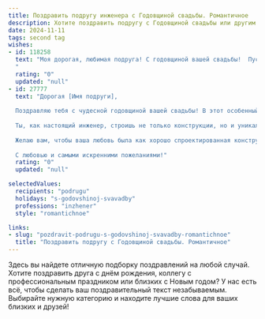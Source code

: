 ```yaml
---
title: Поздравить подругу инженера с Годовщиной свадьбы. Романтичное
description: Хотите поздравить подругу с Годовщиной свадьбы или другим праздником? Наш ИИ создаст незабываемое поздравление, а вы обязательно выделитесь среди других.  
date: 2024-11-11
tags: second tag
wishes:
- id: 118258
  text: "Моя дорогая, любимая подруга! С годовщиной вашей свадьбы!  Пусть ваша любовь, крепкая и надежная, как лучшие инженерные конструкции, с каждым годом становится только прекраснее и прочнее.  Желаю вам бесконечного счастья, взаимопонимания и нежности, чтобы ваша семейная жизнь всегда была полна радости и тепла.  Пусть ваш дом будет наполнен любовью, смехом и ароматом счастья!  Обнимаю крепко!
  "
  rating: "0"
  updated: "null"
- id: 27777
  text: "Дорогая [Имя подруги],
  
  Поздравляю тебя с чудесной годовщиной вашей свадьбы! В этот особенный день хочется пожелать вам не только крепкой любви, но и невероятного счастья, которое будет только расти с каждым днем.
  
  Ты, как настоящий инженер, строишь не только конструкции, но и уникальные моменты в вашей жизни, создавая крепкий фундамент для вашего совместного будущего. Пусть каждый ваш день будет заполнен гармонией, поддержкой и теплом, а вместе вы сможете преодолевать любые трудности.
  
  Желаю вам, чтобы ваша любовь была как хорошо спроектированная конструкция: прочная, вдохновляющая и способная выдержать любые испытания.
  
  С любовью и самыми искренними пожеланиями!"
  rating: "0"
  updated: "null"

selectedValues:
  recipients: "podrugu"
  holidays: "s-godovshinoj-svavadby"
  professions: "inzhener"
  style: "romantichnoe"

links:
- slug: "pozdravit-podrugu-s-godovshinoj-svavadby-romantichnoe"
  title: "Поздравить подругу с Годовщиной свадьбы. Романтичное"
---
```


Здесь вы найдете отличную подборку поздравлений на любой случай.
Хотите поздравить друга с днём рождения, коллегу с профессиональным праздником или близких с Новым годом? У нас есть всё, чтобы сделать ваш поздравительный текст незабываемым. Выбирайте нужную категорию и находите лучшие слова для ваших близких и друзей!
